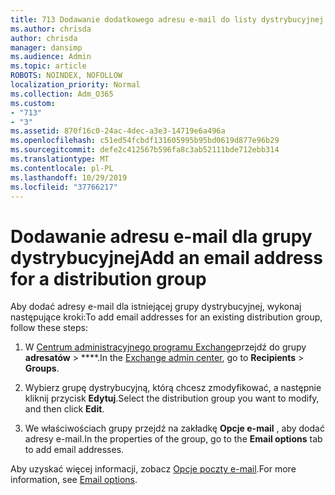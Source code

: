```yaml
---
title: 713 Dodawanie dodatkowego adresu e-mail do listy dystrybucyjnej
ms.author: chrisda
author: chrisda
manager: dansimp
ms.audience: Admin
ms.topic: article
ROBOTS: NOINDEX, NOFOLLOW
localization_priority: Normal
ms.collection: Adm_O365
ms.custom:
- "713"
- "3"
ms.assetid: 870f16c0-24ac-4dec-a3e3-14719e6a496a
ms.openlocfilehash: c51ed54fcbdf131605995b95bd0619d877e96b29
ms.sourcegitcommit: defe2c412567b596fa8c3ab52111bde712ebb314
ms.translationtype: MT
ms.contentlocale: pl-PL
ms.lasthandoff: 10/29/2019
ms.locfileid: "37766217"
---
```

# <a name="add-an-email-address-for-a-distribution-group"></a><span data-ttu-id="6e68f-102">Dodawanie adresu e-mail dla grupy dystrybucyjnej</span><span class="sxs-lookup"><span data-stu-id="6e68f-102">Add an email address for a distribution group</span></span>

<span data-ttu-id="6e68f-103">Aby dodać adresy e-mail dla istniejącej grupy dystrybucyjnej, wykonaj następujące kroki:</span><span class="sxs-lookup"><span data-stu-id="6e68f-103">To add email addresses for an existing distribution group, follow these steps:</span></span>

1. <span data-ttu-id="6e68f-104">W [Centrum administracyjnego programu Exchange](https://outlook.office365.com/ecp/)przejdź do grupy **adresatów** \> \*\*\*\*.</span><span class="sxs-lookup"><span data-stu-id="6e68f-104">In the [Exchange admin center](https://outlook.office365.com/ecp/), go to **Recipients** \> **Groups**.</span></span>

2. <span data-ttu-id="6e68f-105">Wybierz grupę dystrybucyjną, którą chcesz zmodyfikować, a następnie kliknij przycisk **Edytuj**.</span><span class="sxs-lookup"><span data-stu-id="6e68f-105">Select the distribution group you want to modify, and then click **Edit**.</span></span>

3. <span data-ttu-id="6e68f-106">We właściwościach grupy przejdź na zakładkę **Opcje e-mail** , aby dodać adresy e-mail.</span><span class="sxs-lookup"><span data-stu-id="6e68f-106">In the properties of the group, go to the **Email options** tab to add email addresses.</span></span> 

<span data-ttu-id="6e68f-107">Aby uzyskać więcej informacji, zobacz [Opcje poczty e-mail](https://technet.microsoft.com/library/bb124513.aspx#emailoptions).</span><span class="sxs-lookup"><span data-stu-id="6e68f-107">For more information, see [Email options](https://technet.microsoft.com/library/bb124513.aspx#emailoptions).</span></span>
